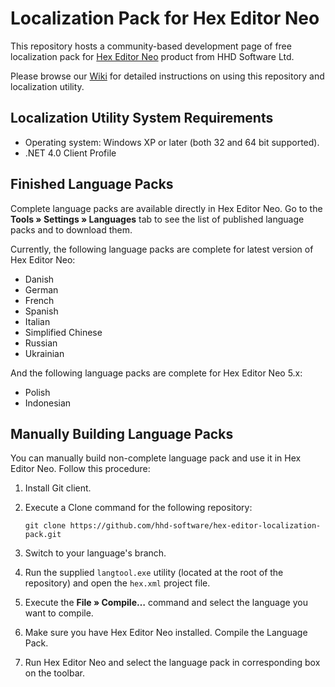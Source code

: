 # Localization Pack for Hex Editor Neo

This repository hosts a community-based development page of free localization pack for [Hex Editor Neo](//www.hhdsoftware.com/free-hex-editor) product from HHD Software Ltd.

Please browse our [Wiki](wiki) for detailed instructions on using this repository and localization utility.

## Localization Utility System Requirements

* Operating system: Windows XP or later (both 32 and 64 bit supported).
* .NET 4.0 Client Profile

## Finished Language Packs

Complete language packs are available directly in Hex Editor Neo. Go to the **Tools » Settings » Languages** tab to see the list of published language packs and to download them.

Currently, the following language packs are complete for latest version of Hex Editor Neo:

* Danish
* German
* French
* Spanish
* Italian
* Simplified Chinese
* Russian
* Ukrainian

And the following language packs are complete for Hex Editor Neo 5.x:

* Polish
* Indonesian

## Manually Building Language Packs

You can manually build non-complete language pack and use it in Hex Editor Neo. Follow this procedure:

1. Install Git client.
2. Execute a Clone command for the following repository:

   ```
   git clone https://github.com/hhd-software/hex-editor-localization-pack.git
   ```

3. Switch to your language's branch.
4. Run the supplied `langtool.exe` utility (located at the root of the repository) and open the `hex.xml` project file.
5. Execute the **File » Compile…** command and select the language you want to compile.
6. Make sure you have Hex Editor Neo installed. Compile the Language Pack.
7. Run Hex Editor Neo and select the language pack in corresponding box on the toolbar.
